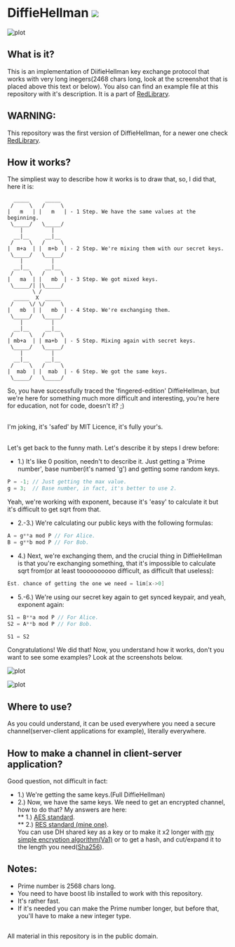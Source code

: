 # DiffieHellman [![](https://img.shields.io/apm/l/vim-mode)](https://github.com/Red-company/RES_Implementation/blob/main/LICENSE.md)

![plot](./Screenshots/DiffieHellman_test1.png)

## What is it?

This is an implementation of DiifieHellman key exchange protocol that works with very long inegers(2468 chars long, look at the screenshot that is placed above this text or below). You also can find an example file at this repository with it's description. It is a part of [RedLibrary](https://github.com/Red-company/RedLibrary).

## WARNING:
This repository was the first version of DiffieHellman, for a newer one check [RedLibrary](https://github.com/Red-company/RedLibrary).

## How it works?

The simpliest way to describe how it works is to draw that, so, I did that, here it is:

```
  _____     _____
 /     \   /     \
|   m   | |   m   | - 1 Step. We have the same values at the beginning.
 \_____/   \_____/
    |         |
  __|__     __|__
 /     \   /     \
|  m+a  | |  m+b  | - 2 Step. We're mixing them with our secret keys.
 \_____/   \_____/
    |         |
  __|__     __|__
 /     \   /     \
|   ma  | |   mb  | - 3 Step. We got mixed keys.
 \_____/| |\_____/
        \ / 
  _____  X  _____
 /     \/ \/     \
|   mb  | |   mb  | - 4 Step. We're exchanging them.
 \_____/   \_____/
    |         |
  __|__     __|__
 /     \   /     \
| mb+a  | | ma+b  | - 5 Step. Mixing again with secret keys.
 \_____/   \_____/
    |         |
  __|__     __|__
 /     \   /     \
|  mab  | |  mab  | - 6 Step. We got the same keys.
 \_____/   \_____/
```

So, you have successfully traced the 'fingered-edition' DiffieHellman, but we're here for something much more difficult and interesting, you're here for education, not for code, doesn't it? ;) <br/><br/>

I'm joking, it's 'safed' by MIT Licence, it's fully your's. <br/><br/>

Let's get back to the funny math. Let's describe it by steps I drew before:

* 1.)   It's like 0 position, needn't to describe it. Just getting a 'Prime number', base number(it's named 'g') and getting some random keys.
```C
P = -1; // Just getting the max value.
g = 3;  // Base number, in fact, it's better to use 2.
```
Yeah, we're working with exponent, because it's 'easy' to calculate it but it's difficult to get sqrt from that.
* 2.-3.) We're calculating our public keys with the following formulas:
```C
A = g**a mod P // For Alice.
B = g**b mod P // For Bob.
```

* 4.) Next, we're exchanging them, and the crucial thing in DiffieHellman is that you're exchanging something, that it's impossible to calculate sqrt from(or at least toooooooooo difficult, as difficult that useless):
```C
Est. chance of getting the one we need = lim[x->0]
```

* 5.-6.) We're using our secret key again to get synced keypair, and yeah, exponent again:
```C
S1 = B**a mod P // For Alice.
S2 = A**b mod P // For Bob.

S1 = S2
```

Congratulations! We did that! Now, you understand how it works, don't you want to see some examples? Look at the screenshots below.<br/>

![plot](./Screenshots/DiffieHellman_test2.png)

![plot](./Screenshots/DiffieHellman_test3.png)

## Where to use?

As you could understand, it can be used everywhere you need a secure channel(server-client applications for example), literally everywhere.

## How to make a channel in client-server application?

Good question, not difficult in fact:

* 1.) We're getting the same keys.(Full DiffieHellman)
* 2.) Now, we have the same keys. We need to get an encrypted channel, how to do that? My answers are here: <br/>
** 1.) [AES standard](https://github.com/vladimirrogozin/AES_Implementation). <br/>
** 2.) [RES standard (mine one)](https://github.com/Red-company/RES_Implementation). <br/>
You can use DH shared key as a key or to make it x2 longer with [my simple encryption algorithm(Va1)](https://github.com/vladimirrogozin/Va1) or to get a hash, and cut/expand it to the length you need([Sha256](https://github.com/vladimirrogozin/Sha256)).

## Notes:

* Prime number is 2568 chars long.
* You need to have boost lib installed to work with this repository.
* It's rather fast.
* If it's needed you can make the Prime number longer, but before that, you'll have to make a new integer type.

##
All material in this repository is in the public domain.

